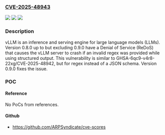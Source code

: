### [CVE-2025-48943](https://cve.mitre.org/cgi-bin/cvename.cgi?name=CVE-2025-48943)
![](https://img.shields.io/static/v1?label=Product&message=vllm&color=blue)
![](https://img.shields.io/static/v1?label=Version&message=%3D%20%3E%3D%200.8.0%2C%20%3C%200.9.0%20&color=brighgreen)
![](https://img.shields.io/static/v1?label=Vulnerability&message=CWE-248%3A%20Uncaught%20Exception&color=brighgreen)

### Description

vLLM is an inference and serving engine for large language models (LLMs). Version 0.8.0 up to but excluding 0.9.0 have a Denial of Service (ReDoS) that causes the vLLM server to crash if an invalid regex was provided while using structured output. This vulnerability is similar to GHSA-6qc9-v4r8-22xg/CVE-2025-48942, but for regex instead of a JSON schema. Version 0.9.0 fixes the issue.

### POC

#### Reference
No PoCs from references.

#### Github
- https://github.com/ARPSyndicate/cve-scores

